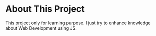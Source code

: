 # About This Project
This project only for learning purpose. I just try to enhance knowledge about Web Development using JS. 